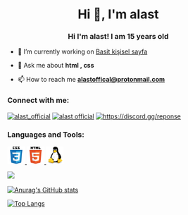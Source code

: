 <h1 align="center">Hi 👋, I'm alast</h1>
<h3 align="center"> Hi I'm alast! I am 15 years old</h3>

- 🔭 I’m currently working on [Basit kişisel sayfa](https://github.com/alastthebest/basitwebpage)

- 💬 Ask me about **html , css**

- 📫 How to reach me **alastoffical@protonmail.com**

<h3 align="left">Connect with me:</h3>
<p align="left">
<a href="https://twitter.com/alast_official" target="blank"><img align="center" src="https://raw.githubusercontent.com/rahuldkjain/github-profile-readme-generator/master/src/images/icons/Social/twitter.svg" alt="alast_official" height="30" width="40" /></a>
<a href="https://www.youtube.com/c/alast offi̇ci̇al" target="blank"><img align="center" src="https://raw.githubusercontent.com/rahuldkjain/github-profile-readme-generator/master/src/images/icons/Social/youtube.svg" alt="alast offi̇ci̇al" height="30" width="40" /></a>
<a href="https://discord.gg/https://discord.gg/reponse" target="blank"><img align="center" src="https://raw.githubusercontent.com/rahuldkjain/github-profile-readme-generator/master/src/images/icons/Social/discord.svg" alt="https://discord.gg/reponse" height="30" width="40" /></a>
</p>

<h3 align="left">Languages and Tools:</h3>
<p align="left"> <a href="https://www.w3schools.com/css/" target="_blank" rel="noreferrer"> <img src="https://raw.githubusercontent.com/devicons/devicon/master/icons/css3/css3-original-wordmark.svg" alt="css3" width="40" height="40"/> </a> <a href="https://www.w3.org/html/" target="_blank" rel="noreferrer"> <img src="https://raw.githubusercontent.com/devicons/devicon/master/icons/html5/html5-original-wordmark.svg" alt="html5" width="40" height="40"/> </a> <a href="https://www.linux.org/" target="_blank" rel="noreferrer"> <img src="https://raw.githubusercontent.com/devicons/devicon/master/icons/linux/linux-original.svg" alt="linux" width="40" height="40"/> </a> </p>

<img href="https://discord.com/users/697391819142594680" src="https://lanyard-profile-readme.vercel.app/api/697391819142594680" > 

[![Anurag's GitHub stats](https://github-readme-stats.vercel.app/api?username=alastthebest)](https://github.com/anuraghazra/github-readme-stats)

[![Top Langs](https://github-readme-stats.vercel.app/api/top-langs/?username=alastthebest&layout=compact)](https://github.com/anuraghazra/github-readme-stats)
